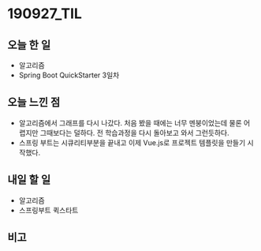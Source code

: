 # 190927_TIL
## 오늘 한 일
- 알고리즘 
- Spring Boot QuickStarter 3일차
##

## 오늘 느낀 점
- 알고리즘에서 그래프를 다시 나갔다. 처음 봤을 때에는 너무 멘붕이었는데 물론 어렵지만 그때보다는 덜하다. 전 학습과정을 다시 돌아보고 와서 그런듯하다.
- 스프링 부트는 시큐리티부분을 끝내고 이제 Vue.js로 프로젝트 템플릿을 만들기 시작했다.
## 내일 할 일
- 알고리즘
- 스프링부트 퀵스타트
##

## 비고
